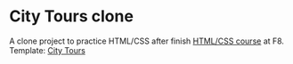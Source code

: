 # City Tours clone
A clone project to practice HTML/CSS after finish [HTML/CSS course](https://fullstack.edu.vn/courses/html-css) at F8.
Template: [City Tours](http://www.nicdarkthemes.com/themes/travel/wp/demo/city-tours/)
